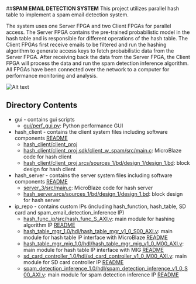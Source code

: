 ##**SPAM EMAIL DETECTION SYSTEM**
This project utilizes parallel hash table to implement a spam email detection system.

The system uses one Server FPGA and two Client FPGAs for parallel access. 
The Server FPGA contains the pre-trained probabilistic model in the hash table and is responsible for different operations of the hash table. 
The Client FPGAs first receive emails to be filtered and run the hashing algorithm to generate access keys to fetch probabilistic data from the Server FPGA. 
After receiving back the data from the Server FPGA, the Client FPGA will process the data and run the spam detection inference algorithm.
All FPGAs have been connected over the network to a computer for performance monitoring and analysis.

![Alt text](System_Diagram.jpg?raw=true "Title")

## Directory Contents
  * gui - contains gui scripts
      *  [gui/perf_gui.py](gui/perf_gui.py): Python performance GUI
  * hash_client - contains the client system files including software components [README](hash_client/README.md)
      * [hash_client/client_proj](hash_client) 
      * [hash_client/client_proj.sdk/client_w_spam/src/main.c](hash_client/client_proj/client_proj.sdk/client_w_spam/src/main.c): MicroBlaze code for hash client
      * [hash_client/client_proj.srcs/sources_1/bd/design_1/design_1.bd](hash_client/client_proj/client_proj.srcs/sources_1/bd/design_1): block design for hash client
  * hash_server - contains the server system files including software components [README](hash_server/README.md)
      * [server_3/src/main.c](hash_server/server_3/src/main.c): MicroBlaze code for hash server
      * [hash_server.srcs/sources_1/bd/design_1/design_1.bd](hash_server/hash_server.srcs/sources_1/bd/design_1): block design for hash server
  * ip_repo - contains custom IPs (including hash_function, hash_table, SD card and spam_email_detection_inference IP)
      * [hash_func_ip/src/hash_func_S_AXI.v](ip_repo/hash_func_ip/src/hash_func_S_AXI.v): main module for hashing algorithm IP [README](ip_repo/hash_func_ip/README.md)
      * [hash_table_mgr_1.0/hdl/hash_table_mgr_v1_0_S00_AXI.v](ip_repo/hash_table_mgr_1.0/hdl/hash_table_mgr_v1_0_S00_AXI.v): main module for hash table IP interface with MicroBlaze [README](ip_repo/hash_table_mgr_1.0/README.md)
      * [hash_table_mgr_mig_1.0/hdl/hash_table_mgr_mig_v1_0_M00_AXI.v](ip_repo/hash_table_mgr_mig_1.0/hdl/hash_table_mgr_mig_v1_0_M00_AXI.v): main module for hash table IP interface with MIG [README](ip_repo/hash_table_mgr_mig_1.0/README.md)
      * [sd_card_controller_1.0/hdl/sd_card_controller_v1_0_M00_AXI.v](ip_repo/sd_card_controller_1.0/hdl/sd_card_controller_v1_0_M00_AXI.v): main module for SD card controller IP [README](ip_repo/sd_card_controller_1.0/README.md)
      * [spam_detection_inference_1.0/hdl/spam_detection_inference_v1_0_S00_AXI.v](ip_repo/spam_detection_inference_1.0/hdl/spam_detection_inference_v1_0_S00_AXI.v): main module for spam detection inference IP [README](ip_repo/spam_detection_inference_1.0/README.md)
